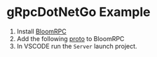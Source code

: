 # gRpcDotNetGo Example  

1. Install [BloomRPC](https://github.com/uw-labs/bloomrpc/releases)  
2. Add the following [proto](./internal/grpcContracts/helloworld/helloworld.proto) to BloomRPC
3. In VSCODE run the ```Server``` launch project.

